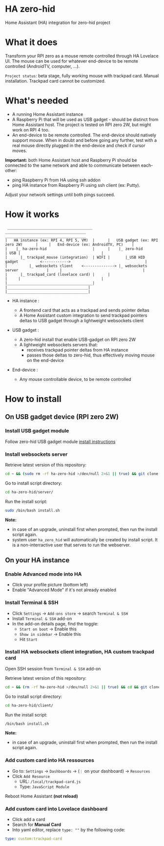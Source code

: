 # HA zero-hid
Home Assistant (HA) integration for zero-hid project

# What it does
Transform your RPI zero as a mouse remote controlled through HA Lovelace UI. 
The mouse can be used for whatever end-device to be remote controlled (AndroidTV, computer, ...).

`Project status`: beta stage, fully working mouse with trackpad card. Manual installation. Trackpad card cannot be customized.

# What's needed
- A running Home Assistant instance
- A Raspberry Pi that will be used as USB gadget - should be distinct from Home Assistant host. The project is tested on RPI zero 2W, but might work on RPI 4 too.
- An end-device to be remote controlled. The end-device should natively support mouse. 
When in doubt and before going any further, test with a real mouse directly plugged in the end-device and check if cursor moves.

**Important:** both Home Assistant host and Raspberry Pi should be connected to the same network and able to communicate between each-other:
- ping Raspberry Pi from HA using ssh addon
- ping HA instance from Raspberry Pi using ssh client (ex: Putty). 

Adjust your network settings until both pings succeed.

# How it works
```
 _______________________________________        _____________________________________       _____________________________________ 
|   HA instance (ex: RPI 4, RPI 5, VM)  |      |   USB gadget (ex: RPI zero 2W)      |     |   End-device (ex: AndroidTV, PC)    |
|    |_ ha-zero-hid                     |      |    |_ zero-hid                      | USB |                                     |
|      |_ trackpad_mouse (integration)  | WIFI |       |_USB HID gadget          <------------>                                  |
|          |_ websockets client    <--------------> |_ websockets server             |     |                                     |
|      |_ trackpad_card (lovelace card) |      |                                     |     |                                     |
|_______________________________________|      |_____________________________________|     |_____________________________________|
```

- HA instance :
  - A frontend card that acts as a trackpad and sends pointer deltas
  - A Home Assistant custom integration to send trackpad pointers deltas to USB gadget through a lightweight websockets client

- USB gadget :
  - A zero-hid install that enable USB-gadget on RPI zero 2W
  - A lightweight websockets servers that:
    - receives trackpad pointer deltas from HA instance
    - passes those deltas to zero-hid, thus effectively moving mouse on the end-device

- End-device :
  - Any mouse controllable device, to be remote controlled

# How to install

## On USB gadget device (RPI zero 2W)

### Install USB gadget module

Follow zero-hid USB gadget module [install instructions](https://github.com/thewh1teagle/zero-hid/tree/main/usb_gadget#usb-gadget-module-configuration-for-zero-hid)

### Install websockets server

Retrieve latest version of this repository:
```bash
cd ~ && (sudo rm -rf ha-zero-hid >/dev/null 2>&1 || true) && git clone -b main https://github.com/cgu-tech/ha-zero-hid.git
```

Go to install script directory:
```bash
cd ha-zero-hid/server/
```

Run the install script:
```bash
sudo /bin/bash install.sh
```
**Note:**
- in case of an upgrade, uninstall first when prompted, then run the install script again.
- system user `ha_zero_hid` will automatically be created by install script. It is a non-interractive user that serves to run the webserver.

## On your HA instance

### Enable Advanced mode into HA
- Click your profile picture (bottom left)
- Enable "Advanced Mode" if it's not already enabled

### Install Terminal & SSH
- Click `Settings` → `Add-ons store` → search `Terminal & SSH`
- Install `Terminal & SSH` add-on
- In the add-on details page, find the toggle:
  - `Start on boot` → Enable this
  - `Show in sidebar` → Enable this
  - Hit `Start`

### Install HA websockets client integration, HA custom trackpad card
Open SSH session from `Terminal & SSH` add-on

Retrieve latest version of this repository:
```bash
cd ~ && (rm -rf ha-zero-hid >/dev/null 2>&1 || true) && cd && git clone -b main https://github.com/cgu-tech/ha-zero-hid.git
```

Go to install script directory:
```bash
cd ha-zero-hid/client/
```

Run the install script:
```bash
/bin/bash install.sh
```
**Note:**
- in case of an upgrade, uninstall first when prompted, then run the install script again.

### Add custom card into HA ressources
- Go to: `Settings` → `Dashboards` → (`⋮` on your dashboard) → `Resources`
- Click `Add Resource`
  - URL: `/local/trackpad-card.js`
  - Type: `JavaScript Module`

Reboot Home Assistant **(not reload)**

### Add custom card into Lovelace dashboard
- Click add a card
- Search for **Manual Card**
- Into yaml editor, replace `type: ""` by the following code:
```yaml
type: custom:trackpad-card
```

